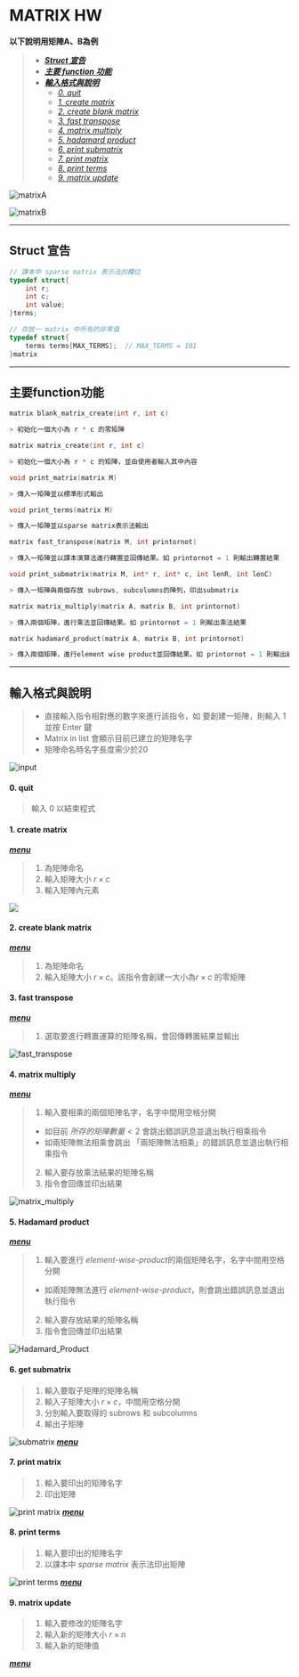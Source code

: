 # MATRIX HW
**以下說明用矩陣A、B為例**
> * ***[Struct 宣告](#struct-宣告)***
> * ***[主要 function 功能](#主要function功能)***
> * ***[輸入格式與說明](#輸入格式與說明)***
>   * *[0. quit](#0-quit)*
>   * *[1. create matrix](#1-create-matrix)*
>   * *[2. create blank matrix](#2-create-blank-matrix)*
>   * *[3. fast transpose](#3-fast-transpose)*
>   * *[4. matrix multiply](#4-matrix-multiply)*
>   * *[5. hadamard product](#5-hadamard-product)*
>   * *[6. print submatrix](#6-get-submatrix)*
>   * *[7. print matrix](#7-print-matrix)*
>   * *[8. print terms](#8-print-terms)*
>   * *[9. matrix update](#9-matrix-update)*
<!-- > * ***[時間複雜度分析](#時間複雜度分析)*** -->
>
![matrixA](img/matrixA.png)  

![matrixB](img/matrixB.png)
<!-- A: -->
<!-- $$
\left[
\begin{matrix}
    1 & 0 & 0\\
    0 & 4 & 0\\
    9 & 2 & 8
\end{matrix}
\right]
$$ -->
<!-- B:
$$
\left[
\begin{matrix}
    3 & 2 & 0\\
    7 & 0 & 0\\
    1 & 3 & 5
\end{matrix}
\right]
$$ -->
---
## Struct 宣告
```c
// 課本中 sparse matrix 表示法的欄位
typedef struct{
    int r;
    int c;
    int value;
}terms;

// 存放一 matrix 中所有的非零值
typedef struct{
    terms terms[MAX_TERMS];  // MAX_TERMS = 101
}matrix
```
---
## 主要function功能
```c
matrix blank_matrix_create(int r, int c)

> 初始化一個大小為 r * c 的零矩陣
```
```c
matrix matrix_create(int r, int c)

> 初始化一個大小為 r * c 的矩陣，並由使用者輸入其中內容
```
```c
void print_matrix(matrix M)

> 傳入一矩陣並以標準形式輸出
```
```c
void print_terms(matrix M)

> 傳入一矩陣並以sparse matrix表示法輸出
```
```c
matrix fast_transpose(matrix M, int printornot)

> 傳入一矩陣並以課本演算法進行轉置並回傳結果。如 printornot = 1 則輸出轉置結果
```
```c
void print_submatrix(matrix M, int* r, int* c, int lenR, int lenC)

> 傳入一矩陣與兩個存放 subrows, subcolumns的陣列，印出submatrix
```
```c
matrix matrix_multiply(matrix A, matrix B, int printornot)

> 傳入兩個矩陣，進行乘法並回傳結果。如 printornot = 1 則輸出乘法結果
```
```c
matrix hadamard_product(matrix A, matrix B, int printornot)

> 傳入兩個矩陣，進行element wise product並回傳結果。如 printornot = 1 則輸出結果
```


---
## 輸入格式與說明
> * 直接輸入指令相對應的數字來進行該指令，如 要創建一矩陣，則輸入 1 並按 Enter 鍵  
> * Matrix in list 會顯示目前已建立的矩陣名字
> * 矩陣命名時名字長度需少於20

![input](img/input.png)
#### 0. quit
> 輸入 0 以結束程式
#### 1. create matrix
***[menu](#matrix-hw)*** 
> 1. 為矩陣命名
> 2. 輸入矩陣大小 $r \times c$
> 3. 輸入矩陣內元素

![](img/matrix_create.png)  

#### 2. create blank matrix
***[menu](#matrix-hw)*** 
> 1. 為矩陣命名
> 2. 輸入矩陣大小 $r \times c$。該指令會創建一大小為$r \times c$ 的零矩陣

#### 3. fast transpose
***[menu](#matrix-hw)*** 
> 1. 選取要進行轉置運算的矩陣名稱，會回傳轉置結果並輸出

![fast_transpose](img/fast_transpose.png)

#### 4. matrix multiply
***[menu](#matrix-hw)*** 
> 1. 輸入要相乘的兩個矩陣名字，名字中間用空格分開
> - 如目前 $所存的矩陣數量 < 2$ 會跳出錯誤訊息並退出執行相乘指令
> - 如兩矩陣無法相乘會跳出 「兩矩陣無法相乘」的錯誤訊息並退出執行相乘指令  
> 
> 2. 輸入要存放乘法結果的矩陣名稱
> 3. 指令會回傳並印出結果

![matrix_multiply](img/matrix_multipy.png)

#### 5. Hadamard product
***[menu](#matrix-hw)*** 
> 1. 輸入要進行 *element-wise-product*的兩個矩陣名字，名字中間用空格分開
> - 如兩矩陣無法進行 *element-wise-product*，則會跳出錯誤訊息並退出執行指令 
> 
> 2. 輸入要存放結果的矩陣名稱
> 3. 指令會回傳並印出結果

![Hadamard_Product](img/hadamard.png)

#### 6. get submatrix
> 1. 輸入要取子矩陣的矩陣名稱
> 2. 輸入子矩陣大小 $r \times c$，中間用空格分開
> 3. 分別輸入要取得的 subrows 和 subcolumns
> 4. 輸出子矩陣

![submatrix](img/submatrix.png)
***[menu](#matrix-hw)*** 

#### 7. print matrix
> 1. 輸入要印出的矩陣名字
> 2. 印出矩陣  

![print matrix](img/print_matrix.png)
***[menu](#matrix-hw)*** 

#### 8. print terms
> 1. 輸入要印出的矩陣名字
> 2. 以課本中 *sparse matrix* 表示法印出矩陣  

![print terms](img/print_terms.png)
***[menu](#matrix-hw)*** 

#### 9. matrix update
> 1. 輸入要修改的矩陣名字
> 2. 輸入新的矩陣大小 $r \times n$
> 3. 輸入新的矩陣值
> 
***[menu](#matrix-hw)*** 


